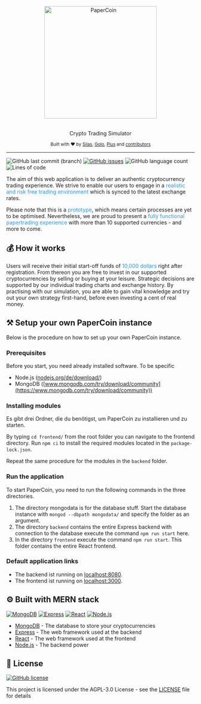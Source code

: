 <div align="center">
    <a href="#"><img src="https://raw.githubusercontent.com/piuswalter/CryptoTradingSimulator/master/frontend/src/img/logo.svg" alt="PaperCoin" width="300"></a>
    <br />
    <br />
    <p>Crypto Trading Simulator</p>
    <small>Built with ❤️ by
        <a href="https://github.com/silaspohl">Silas</a>,
        <a href="https://github.com/6010">Golo</a>,
        <a href="https://github.com/piuswalter">Pius</a> and
        <a href="https://github.com/piuswalter/StudyOffline/graphs/contributors">contributors</a>
    </small>
</div>

---

![GitHub last commit (branch)](https://img.shields.io/github/last-commit/piuswalter/CryptoTradingSimulator/development)
[![GitHub issues](https://img.shields.io/github/issues/piuswalter/CryptoTradingSimulator)](https://github.com/piuswalter/CryptoTradingSimulator/issues)
![GitHub language count](https://img.shields.io/github/languages/count/piuswalter/CryptoTradingSimulator)
![Lines of code](https://img.shields.io/tokei/lines/github/piuswalter/CryptoTradingSimulator)

The aim of this web application is to deliver an authentic cryptocurrency trading experience. We strive to enable our users to engage in a <span style="color: #2896f3;">realistic and risk free trading environment</span> which is synced to the latest exchange rates.

Please note that this is a <span style="color: #2896f3;">prototype</span>, which means certain processes are yet to be optimised. Nevertheless, we are proud to present a <span style="color: #2896f3;">fully functional papertrading experience</span> with more than 10 supported currencies - and more to come.

## 💰 How it works

Users will receive their initial start-off funds of <span style="color: #2896f3;">10,000 dollars</span> right after registration. From thereon you are free to invest in our supported cryptocurrencies by selling or buying at your leisure. Strategic decisions are supported by our individual trading charts and exchange history. By practising with our simulation, you are able to gain vital knowledge and try out your own strategy first-hand, before even investing a cent of real money.

## ⚒️ Setup your own PaperCoin instance

Below is the procedure on how to set up your own PaperCoin instance.

### Prerequisites

Before you start, you need already installed software. To be specific

- Node.js ([nodejs.org/de/download/](https://nodejs.org/de/download/))
- MongoDB ([www.mongodb.com/try/download/community](https://www.mongodb.com/try/download/community))

### Installing modules

Es gibt drei Ordner, die du benötigst, um PaperCoin zu installieren und zu starten.

By typing `cd frontend/` from the root folder you can navigate to the frontend directory. Run `npm ci` to install the required modules located in the `package-lock.json`.

Repeat the same procedure for the modules in the `backend` folder.

### Run the application

To start PaperCoin, you need to run the following commands in the three directories.

1. The directory mongodata is for the database stuff. Start the database instance with `mongod --dbpath mongodata/` and specify the folder as an argument.
2. The directory `backend` contains the entire Express backend with connection to the database execute the command `npm run start` here.
3. In the directory `frontend` execute the command `npm run start`. This folder contains the entire React frontend.

### Default application links

- The backend ist running on [localhost:8080](http://localhost:8080/).
- The frontend ist running on [localhost:3000](http://localhost:3000/).

## ⚙️ Built with MERN stack

[![MongoDB](https://img.shields.io/badge/-MongoDB-333333?logo=MongoDB)](https://www.mongodb.com/)
[![Express](https://img.shields.io/badge/-Express-000000?logo=Express)](https://expressjs.com/)
[![React](https://img.shields.io/badge/-React-333333?logo=React)](https://reactjs.org/)
[![Node.js](https://img.shields.io/badge/-Node.js-333333?logo=Node.js)](https://nodejs.org/)

- [MongoDB](https://www.mongodb.com/) - The database to store your cryptocurrencies
- [Express](https://expressjs.com/) - The web framework used at the backend
- [React](https://reactjs.org/) - The web framework used at the frontend
- [Node.js](https://nodejs.org/en/) - The backend power


## 📜 License

[![GitHub license](https://img.shields.io/github/license/piuswalter/CryptoTradingSimulator)](https://github.com/piuswalter/CryptoTradingSimulator/blob/master/LICENSE)

This project is licensed under the AGPL-3.0 License - see the [LICENSE](LICENSE) file for details
